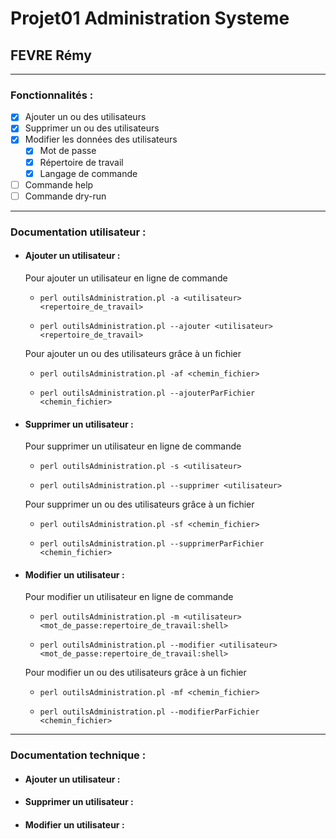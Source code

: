 # Projet01 Administration Systeme
## FEVRE Rémy

---

### Fonctionnalités :

- [x] Ajouter un ou des utilisateurs
- [x] Supprimer un ou des utilisateurs
- [x] Modifier les données des utilisateurs
  - [x] Mot de passe
  - [x] Répertoire de travail
  - [x] Langage de commande
- [ ] Commande help
- [ ] Commande dry-run

---

### Documentation utilisateur :

- #### Ajouter un utilisateur :

  Pour ajouter un utilisateur en ligne de commande

  - `perl outilsAdministration.pl -a <utilisateur> <repertoire_de_travail>`

  - `perl outilsAdministration.pl --ajouter <utilisateur> <repertoire_de_travail>`

  Pour ajouter un ou des utilisateurs grâce à un fichier

  - `perl outilsAdministration.pl -af <chemin_fichier>`

  - `perl outilsAdministration.pl --ajouterParFichier <chemin_fichier>`

- #### Supprimer un utilisateur :

  Pour supprimer un utilisateur en ligne de commande

  - `perl outilsAdministration.pl -s <utilisateur>`

  - `perl outilsAdministration.pl --supprimer <utilisateur>`

  Pour supprimer un ou des utilisateurs grâce à un fichier

  - `perl outilsAdministration.pl -sf <chemin_fichier>`

  - `perl outilsAdministration.pl --supprimerParFichier <chemin_fichier>`

- #### Modifier un utilisateur :

  Pour modifier un utilisateur en ligne de commande

  - `perl outilsAdministration.pl -m <utilisateur> <mot_de_passe:repertoire_de_travail:shell>`

  - `perl outilsAdministration.pl --modifier <utilisateur> <mot_de_passe:repertoire_de_travail:shell>`

  Pour modifier un ou des utilisateurs grâce à un fichier

  - `perl outilsAdministration.pl -mf <chemin_fichier>`

  - `perl outilsAdministration.pl --modifierParFichier <chemin_fichier>`

---

### Documentation technique :

- #### Ajouter un utilisateur :

- #### Supprimer un utilisateur :

- #### Modifier un utilisateur :
